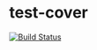 # test-cover

[![Build Status](https://travis-ci.org/lashchenko/test-cover.svg?branch=master)](https://travis-ci.org/lashchenko/test-cover)
